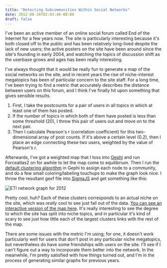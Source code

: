 ```yaml
---
title: "Detecting Subcommunities Within Social Networks"
date: 2012-08-26T02:03:46-08:00
draft: false
---
```


I've been an active member of an online social forum called End of the Internet for a few years now. The site is particularly interesting because it's both closed off to the public and has been relatively long-lived despite the lack of new users; the active posters on the site have been around since the site's founding in early 2004, and watching the topics of discussion shift as the userbase grows and ages has been really interesting.

I've always thought that it would be really fun to generate a map of the social networks on the site, and in recent years the rise of niche-interest megatopics has been of particular concern to the site staff. For a long time, I've been trying to find a metric that accurately describes the distance between users on this forum, and I think I've finally hit upon something that gives sensible results.


1. First, I take the postcounts for a pair of users in all topics in which at least one of them has posted.
2. If the number of topics in which both of them have posted is less than some threshold (20), I throw this pair of users out and move on to the next pair.
3. Then I calculate Pearson's r (correlation coefficient) for this two-dimensional array of post counts. If it's above a certain level (0.2), then I place an edge connecting these two users, weighted by the value of Pearson's r.

Afterwards, I've got a weighted map that I toss into [Gephi](https://gephi.org/) and run Forceatlas2 on for awhile to let the map come to equilibrium. Then I run the [default clustering algorithm](http://lanl.arxiv.org/pdf/0803.0476v2.pdf) in Gephi to assign each node to a community, and do a few small coloring/labeling touchups to make the graph look nice. I throw the resultant gexf file into [SigmaJS](http://sigmajs.org/) and get something like this:

![ETI network graph for 2012](http://seinmastudios.com/wp-content/uploads/2012/08/systemofyetis-1024x594.png)

Pretty cool, huh? Each of these clusters corresponds to an actual niche on the site, which was *really* cool to see just fall out of the data. [You can see an interactive version of the map here](http://llanim.us/etiNetworkGraph.php). It's really interesting to see the degree to which the site has split into niche topics, and in particular it's kind of scary to see just how little each of the largest clusters links with the rest of the map.

There are some issues with the metric I'm using; for one, it doesn't work particularly well for users that don't post in any particular niche megatopics, but nevertheless do have some friendships with users on the site. I'll see if I can't figure out a way to incorporate them better into the network. In the meanwhile, I'm pretty satisfied with how things turned out, and I'm in the process of generating similar graphs for previous years.

